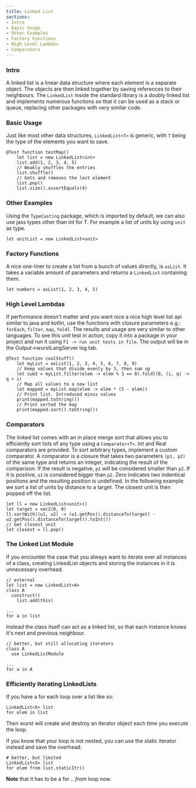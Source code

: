 ```yaml
---
title: Linked List
sections:
- Intro
- Basic Usage
- Other Examples
- Factory Functions
- High Level Lambdas
- Comparators
---
```


### Intro

A linked list is a linear data structure where each element is a separate object. The objects are then linked together by saving references to their neighbours.
The `LinkedList` inside the standard library is a doubly linked list and implements numerous functions so that it can be used as a stack or queue, replacing other packages with very similar code.

### Basic Usage

Just like most other data structures, `LinkedList<T>` is generic, with `T` being the type of the elements you want to save.

```wurst
@Test function testMap()
	let list = new LinkedList<int>
	list.add(1, 2, 3, 4, 5)
	// Weakly shuffles the entries
	list.shuffle()
	// Gets and removes the last element
	list.pop()
	list.size().assertEquals(4)
```

### Other Examples

Using the `TypeCasting` package, which is imported by default, we can also use jass types other than int for T.
For example a list of units by using `unit` as type.

```wurst
let unitList = new LinkedList<unit>
```

### Factory Functions

A nice one-liner to create a list from a bunch of values directly, is `asList`.
It takes a variable amount of parameters and returns a `LinkedList` containing them.

```wurst
let numbers = asList(1, 2, 3, 4, 5)
```

### High Level Lambdas

If performance doesn't matter and you want nice a nice high level list api similar to java and kotlin,
use the functions with closure parameters e.g.: `forEach`, `filter`, `map`, `foldl`.
The results and usage are very similar to other languages.
To see this unit test in action, copy it into a package in your project and run it using `F1 -> run unit tests in file`.
The output will be in the Output->wurstLangServer log tab.

```wurst
@Test function coolStuff()
	let myList = asList(1, 2, 3, 4, 5, 6, 7, 8, 9)
	// Keep values that divide evenly by 3, then sum up
	let sum3 = myList.filter(elem -> elem % 3 == 0).foldl(0, (i, q) -> q + i)
	// Map all values to a new list
	let mapped = myList.map(elem -> elem * (5 - elem))
	// Print list. Introduced minus values
	print(mapped.toString())
	// Print sorted the map
	print(mapped.sort().toString())
```

### Comparators

The linked list comes with an in place merge sort that allows you to efficiently sort lists of any type using a `Comparator<T>`.
Int and Real comparators are provided. To sort arbitrary types, implement a custom comparator.
A comparator is a closure that takes two parameters `(p1, p2)` of the same type and returns an integer, indicating the result of the comparison.
If the result is negative, `p1` will be considered smaller than `p2`. If it is positive, `u1` is considered bigger than `p2`.
Zero indicates two indentical positions and the resulting position is undefined.
In the following example we sort a list of units by distance to a target. The closest unit is then popped off the list.

```wurst
let ll = new LinkedList<unit>()
let target = vec2(0, 0)
ll.sortWith((u1, u2) -> (u1.getPos().distanceTo(target) - u2.getPos().distanceTo(target)).toInt())
// Get closest unit
let closest = ll.pop()
```

### The Linked List Module

If you encounter the case that you always want to iterate over all instances of a class, creating LinkedList objects and storing the instances in it is unnecessary overhead.

```wurst
// external
let list = new LinkedList<A>
class A
  construct()
    list.add(this)

...
for a in list

```

Instead the class itself can act as a linked list, so that each instance knows it's next and previous neighbour.

```wurst
// better, but still allocating iterators
class A
  use LinkedListModule

...
for a in A

```

### Efficiently Iterating LinkedLists

If you have a for each loop over a list like so:

```wurst
LinkedList<X> list
for elem in list
```

Then wurst will create and destroy an iterator object each time you execute the loop.

If you know that your loop is not nested, you can use the static iterator instead and save the overhead.

```wurst
# better, but limited
LinkedList<X> list
for elem from list.staticItr()
```

**Note** that it has to be a for .. *from* loop now.

